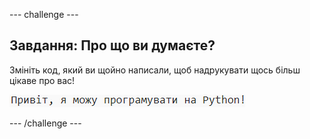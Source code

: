 \--- challenge \---

## Завдання: Про що ви думаєте?

Змініть код, який ви щойно написали, щоб надрукувати щось більш цікаве про вас!

![знімок екрану](images/me-mind.png)

\--- /challenge \---